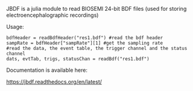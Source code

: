 JBDF is a julia module to read BIOSEMI 24-bit BDF files (used for storing electroencephalographic recordings)

Usage:

    bdfHeader = readBdfHeader("res1.bdf") #read the bdf header
    sampRate = bdfHeader["sampRate"][1] #get the sampling rate
    #read the data, the event table, the trigger channel and the status channel
    dats, evtTab, trigs, statusChan = readBdf("res1.bdf")

Documentation is available here:

https://jbdf.readthedocs.org/en/latest/